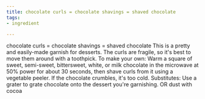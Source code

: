 ```yaml
---
title: chocolate curls = chocolate shavings = shaved chocolate
tags:
- ingredient

---
```

chocolate curls = chocolate shavings = shaved chocolate This is a pretty and easily-made garnish for desserts. The curls are fragile, so it's best to move them around with a toothpick. To make your own: Warm a square of sweet, semi-sweet, bittersweet, white, or milk chocolate in the microwave at 50% power for about 30 seconds, then shave curls from it using a vegetable peeler. If the chocolate crumbles, it's too cold. Substitutes: Use a grater to grate chocolate onto the dessert you're garnishing. OR dust with cocoa
